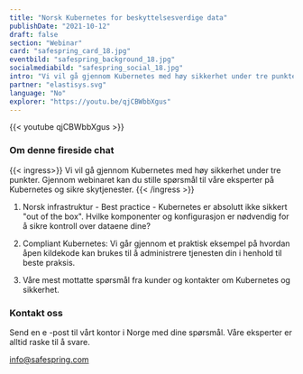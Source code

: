 ```yaml
---
title: "Norsk Kubernetes for beskyttelses­verdige data"
publishDate: "2021-10-12"
draft: false
section: "Webinar"
card: "safespring_card_18.jpg"
eventbild: "safespring_background_18.jpg"
socialmediabild: "safespring_social_18.jpg"
intro: "Vi vil gå gjennom Kubernetes med høy sikkerhet under tre punkter. Gjennom webinaret kan du stille spørsmål til våre eksperter på Kubernetes og sikre skytjenester."
partner: "elastisys.svg"
language: "No"
explorer: "https://youtu.be/qjCBWbbXgus"
---
```


{{< youtube qjCBWbbXgus >}}

### Om denne fireside chat

{{< ingress>}}
Vi vil gå gjennom Kubernetes med høy sikkerhet under tre punkter. Gjennom webinaret kan du stille spørsmål til våre eksperter på Kubernetes og sikre skytjenester.
{{< /ingress >}}

1. Norsk infrastruktur - Best practice - Kubernetes er absolutt ikke sikkert "out of the box". Hvilke komponenter og konfigurasjon er nødvendig for å sikre kontroll over dataene dine?

2. Compliant Kubernetes: Vi går gjennom et praktisk eksempel på hvordan åpen kildekode kan brukes til å administrere tjenesten din i henhold til beste praksis.

3. Våre mest mottatte spørsmål fra kunder og kontakter om Kubernetes og sikkerhet.

### Kontakt oss
Send en e -post til vårt kontor i Norge med dine spørsmål. Våre eksperter er alltid raske til å svare.

[info@safespring.com](mailto:info@safespring.com)
